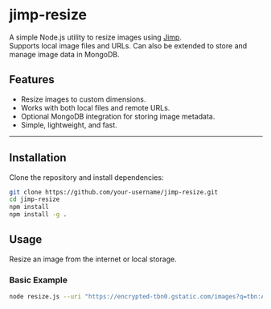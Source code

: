 # jimp-resize

A simple Node.js utility to resize images using [Jimp](https://github.com/jimp-dev/jimp).  
Supports local image files and URLs. Can also be extended to store and manage image data in MongoDB.

## Features
- Resize images to custom dimensions.
- Works with both local files and remote URLs.
- Optional MongoDB integration for storing image metadata.
- Simple, lightweight, and fast.

---

## Installation

Clone the repository and install dependencies:

```bash
git clone https://github.com/your-username/jimp-resize.git
cd jimp-resize
npm install
npm install -g .
```

## Usage

Resize an image from the internet or local storage.

### Basic Example
```bash
node resize.js --uri "https://encrypted-tbn0.gstatic.com/images?q=tbn:ANd9GcR9SRRmhH4X5N2e4QalcoxVbzYsD44C-sQv-w&s" --width 200 --height 200 --grey 1 --out "output.png"

